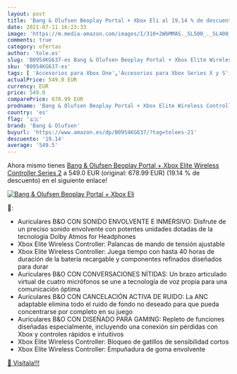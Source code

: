 ```yaml
---
layout: post
title: 'Bang & Olufsen Beoplay Portal + Xbox Eli al 19.14 % de descuento'
date: 2021-07-11 16:23:33
image: 'https://m.media-amazon.com/images/I/310+2WbMMAS._SL500_._SL400_.jpg'
comments: true
category: ofertas
author: 'tole.es'
slug: 'B0954KG637-es Bang & Olufsen Beoplay Portal + Xbox Elite Wireless...'
sku: 'B0954KG637-es'
tags: [ 'Accesorios para Xbox One','Accesorios para Xbox Series X y S','Auriculares gaming para Xbox One','Auriculares para Xbox Series X y S','Electrónica','Hardware y juegos para Xbox One','Hardware y juegos para Xbox Series X y S','Videojuegos','bang & olufsen','xbox', ]
actualPrice: 549.0 EUR
currency: EUR
price: 549.0
comparePrice: 678.99 EUR
prodname: 'Bang & Olufsen Beoplay Portal + Xbox Elite Wireless Controller Series 2'
country: 'es'
flag: '🇪🇸'
brand: 'Bang & Olufsen'
buyurl: 'https://www.amazon.es/dp/B0954KG637/?tag=tolees-21'
descuento: '19.14'
average: '549.5'
---
```


Ahora mismo tienes [Bang & Olufsen Beoplay Portal + Xbox Elite Wireless Controller Series 2](https://www.amazon.es/dp/B0954KG637/?tag=tolees-21) a 549.0 EUR (original: 678.99 EUR) (19.14 %  de descuento) en el siguiente enlace!

[![Bang & Olufsen Beoplay Portal + Xbox Eli](https://m.media-amazon.com/images/I/310+2WbMMAS._SL500_._SL400_.jpg)](https://www.amazon.es/dp/B0954KG637/?tag=tolees-21)

🔎:

- Auriculares B&O CON SONIDO ENVOLVENTE E INMERSIVO: Disfrute de un preciso sonido envolvente con potentes unidades dotadas de la tecnología Dolby Atmos for Headphones
- Xbox Elite Wireless Controller: Palancas de mando de tensión ajustable
- Xbox Elite Wireless Controller: Juega tiempo con hasta 40 horas de duración de la batería recargable y componentes refinados diseñados para durar
- Auriculares B&O CON CONVERSACIONES NÍTIDAS: Un brazo articulado virtual de cuatro micrófonos se une a tecnología de voz propia para una comunicación óptima
- Auriculares B&O CON CANCELACIÓN ACTIVA DE RUIDO: La ANC adaptable elimina todo el ruido de fondo no deseado para que pueda concentrarse por completo en su juego
- Auriculares B&O CON DISEÑADO PARA GAMING: Repleto de funciones diseñadas especialmente, incluyendo una conexión sin pérdidas con Xbox y controles rápidos e intuitivos
- Xbox Elite Wireless Controller: Bloqueo de gatillos de sensibilidad cortos
- Xbox Elite Wireless Controller: Empuñadura de goma envolvente

[🛒 Visítala!!!](https://www.amazon.es/dp/B0954KG637/?tag=tolees-21)
